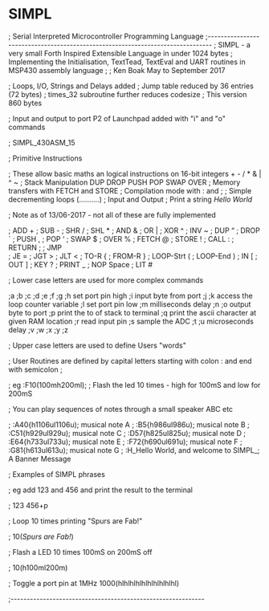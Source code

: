 # SIMPL
; Serial Interpreted Microcontroller Programming Language
;-------------------------------------------------------------------------------
; SIMPL - a very small Forth Inspired Extensible Language in under 1024 bytes
; Implementing the Initialisation, TextTead, TextEval and UART routines in MSP430 assembly language
;
; Ken Boak   May to September 2017

; Loops, I/O, Strings and Delays added
; Jump table reduced by 36 entries (72 bytes)
; times_32 subroutine further reduces codesize
; This version 860 bytes

; Input and output to port P2 of Launchpad added with "i" and "o" commands

; SIMPL_430ASM_15

; Primitive Instructions

; These allow basic maths an logical instructions on 16-bit integers     +  -  /  *  &  |   ^   ~
; Stack Manipulation   DUP DROP PUSH POP SWAP OVER
; Memory transfers with FETCH and STORE
; Compilation mode with : and ;
; Simple decrementing loops   (..........)
; Input and Output
; Print a string  _Hello World_

; Note as of 13/06-2017 - not all of these are fully implemented


;	ADD       +
;	SUB       -
;	SHR       /
;	SHL       *
;	AND       &
;	OR        |
;	XOR       ^
;	INV       ~
;	DUP       “
;	DROP      `
;	PUSH      ,
;	POP       ‘
;	SWAP      $
;	OVER      %
;	FETCH     @
;	STORE     !
;	CALL      :
;	RETURN    ;
;	JMP       \
;	JE        =
;	JGT       >
;	JLT       <
;	TO-R      {
;	FROM-R    }
;	LOOP-Strt (
;	LOOP-End  )
;	IN        [
;	OUT       ]
;	KEY       ?
;	PRINT     _
;	NOP       Space
; LIT       #


;	Lower case letters are used for more complex commands

;a
;b
;c
;d
;e
;f
;g
;h       set port pin high
;i       input byte from port
;j
;k       access the loop counter variable
;l       set port pin low
;m       milliseconds delay
;n
;o       output byte to port
;p       print the to of stack to terminal
;q       print the ascii character at given RAM location
;r       read input pin
;s       sample the ADC
;t
;u       microseconds delay
;v
;w
;x
;y
;z


;		Upper case letters are used to define Users "words"

;		User Routines are defined by capital letters starting  with colon : and end with semicolon ;

;		eg  :F10(100mh200ml);		;	Flash the led 10 times - high for 100mS and low for 200mS

;		You can play sequences of notes through a small speaker  ABC etc

;		    :A40{h1106ul1106u);		 musical note A
;		    :B5{h986ul986u);			 musical note B
;       :C51{h929ul929u);			 musical note C
;       :D57{h825ul825u);			 musical note D
;       :E64{h733ul733u);			 musical note E
;       :F72{h690ul691u);			 musical note F
;       :G81{h613ul613u);			 musical note G
;       :H_Hello World, and welcome to SIMPL_;   A Banner Message

;   Examples of SIMPL phrases

; 	eg add 123 and 456 and print the result to the terminal

; 	123 456+p

;	  Loop 10 times printing "Spurs are Fab!"

; 	10(_Spurs are Fab!_)

;   Flash a LED 10 times 100mS on 200mS off

;   10(h100ml200m)

;   Toggle a port pin at 1MHz   1000(hlhlhlhlhlhlhlhlhlhl)

;------------------------------------------------------------

